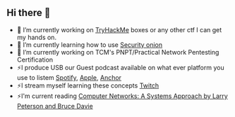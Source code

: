 ## Hi there 👋
* 🔭 I’m currently working on [TryHackMe](https://tryhackme.com/p/7h30) boxes or any other ctf I can get my hands on. 
* 🌱 I’m currently learning how to use [Security onion]()
* 🔭 I’m currently working on TCM's PNPT/Practical Network Pentesting Certification
* ⚡I produce USB our Guest podcast available on what ever platform you use to listem [Spotify](https://open.spotify.com/show/1Gvt1x2dlLZvzR5QSHu740?si=351ecb7aa6384a66), [Apple](https://podcasts.apple.com/us/podcast/usb-our-guest-cyber-security-best-practices-and-news/id1475142713), [Anchor](https://anchor.fm/usbog)
* ⚡I stream myself learning these concepts [Twitch](https://www.twitch.tv/b7h30) 
* ⚡I'm current reading [Computer Networks: A Systems Approach by Larry Peterson and Bruce Davie](https://book.systemsapproach.org/index.html)


<!--
**theo2612/theo2612** is a ✨ _special_ ✨ repository because its `README.md` (this file) appears on your GitHub profile.

Here are some ideas to get you started:

- 🔭 I’m currently working on ...
- 🌱 I’m currently learning ...
- 👯 I’m looking to collaborate on ...
- 🤔 I’m looking for help with ...
- 💬 Ask me about ...
- 📫 How to reach me: ...
- 😄 Pronouns: ...
- ⚡ Fun fact: ...
-->
